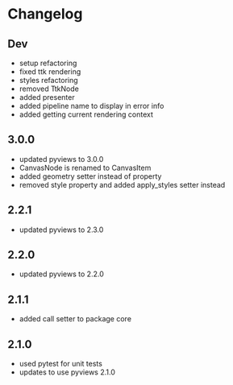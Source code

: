 # Changelog

## Dev

- setup refactoring
- fixed ttk rendering
- styles refactoring
- removed TtkNode
- added presenter
- added pipeline name to display in error info
- added getting current rendering context

## 3.0.0

- updated pyviews to 3.0.0
- CanvasNode is renamed to CanvasItem
- added geometry setter instead of property
- removed style property and added apply_styles setter instead

## 2.2.1

- updated pyviews to 2.3.0

## 2.2.0

- updated pyviews to 2.2.0

## 2.1.1

- added call setter to package core

## 2.1.0

- used pytest for unit tests
- updates to use pyviews 2.1.0
